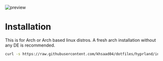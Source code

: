![preview](https://github.com/khsaad04/dotfiles/blob/hyprland/assets/preview.png?raw=true)

# Installation 

This is for Arch or Arch based linux distros. A fresh arch installation without any DE is recommended.

```sh
curl -s https://raw.githubusercontent.com/khsaad04/dotfiles/hyprland/install.sh | sh
```
